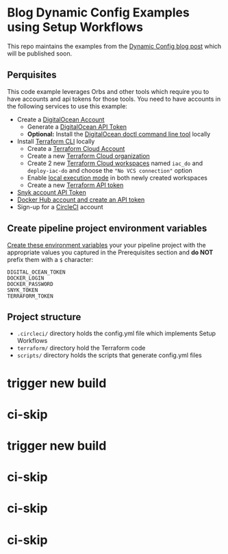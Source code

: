 # Blog Dynamic Config Examples using Setup Workflows

This repo maintains the examples from the [Dynamic Config blog post][1] which will be published soon.

## Perquisites

This code example leverages Orbs and other tools which require you to have accounts and api tokens for those tools. You need to have accounts in the following services to use this example:

- Create a [DigitalOcean Account][11]
  - Generate a [DigitalOcean API Token][13]
  - **Optional:** Install the [DigitalOcean doctl command line tool][14] locally
- Install [Terraform CLI][4] locally
  - Create a [Terraform Cloud Account][5]
  - Create a new [Terraform Cloud organization][6]
  - Create 2 new [Terraform Cloud workspaces][7] named `iac_do` and `deploy-iac-do` and choose the `"No VCS connection"` option
  - Enable [local execution mode][9] in both newly created workspaces
  - Create a new [Terraform API token][8]
- [Snyk account API Token][16]
- [Docker Hub account and create an API token][17]
- Sign-up for a [CircleCI][10] account

## Create pipeline project environment variables

[Create these environment variables][18] your your pipeline project with the appropriate values you captured in the Prerequisites section and **do NOT** prefix them with a `$` character:

```
DIGITAL_OCEAN_TOKEN
DOCKER_LOGIN
DOCKER_PASSWORD
SNYK_TOKEN
TERRAFORM_TOKEN
```

## Project structure

- `.circleci/` directory holds the config.yml file which implements Setup Workflows
- `terraform/` directory hold the Terraform code 
- `scripts/` directory holds the scripts that generate config.yml files

<!-- The following are reference urls -->
[1]: https://circleci.com/blog/building-cicd-pipelines-using-dynamic-config/
[2]: https://circleci.com/blog/our-cloud-platform-your-compute-introducing-the-circleci-runner/
[3]: https://github.com/CircleCI-Public/blog-runner
[4]: https://www.terraform.io/docs/cli-index.html
[5]: https://app.terraform.io/signup/account
[6]: https://learn.hashicorp.com/terraform/cloud-getting-started/signup#create-your-organization
[7]: https://learn.hashicorp.com/terraform/cloud-getting-started/create-workspace
[8]: https://learn.hashicorp.com/terraform/tfc/tfc_migration#authenticate-with-terraform-cloud
[9]: https://www.terraform.io/docs/cloud/workspaces/settings.html#execution-mode
[10]: https://circleci.com/signup/
[11]: https://try.digitalocean.com/freetrialoffer/
[12]: https://www.digitalocean.com/docs/droplets/how-to/add-ssh-keys/to-account/
[13]: https://www.digitalocean.com/docs/apis-clis/api/create-personal-access-token/
[14]: https://www.digitalocean.com/docs/apis-clis/doctl/how-to/install/
[15]: https://snyk.io/docs/getting-started/
[16]: https://snyk.io/blog/service-accounts/
[17]: https://docs.docker.com/docker-hub/access-tokens/
[18]: https://circleci.com/docs/2.0/env-vars/#setting-an-environment-variable-in-a-project

# trigger new build
# ci-skip
# trigger new build
# ci-skip
# ci-skip
# ci-skip
